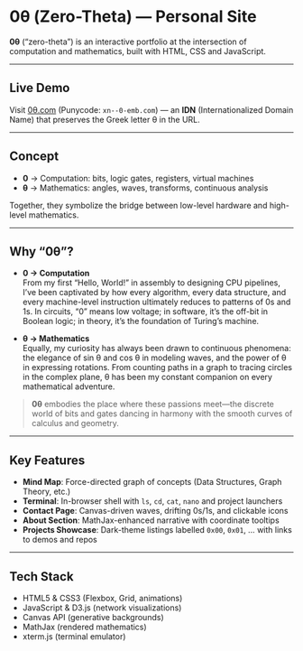# 0θ (Zero-Theta) — Personal Site

**0θ** (“zero-theta”) is an interactive portfolio at the intersection of computation and mathematics, built with HTML, CSS and JavaScript.

---

## Live Demo

Visit [0θ.com](https://xn--0-emb.com/) (Punycode: `xn--0-emb.com`) — an **IDN** (Internationalized Domain Name) that preserves the Greek letter θ in the URL.

---

## Concept

- **0** → Computation: bits, logic gates, registers, virtual machines  
- **θ** → Mathematics: angles, waves, transforms, continuous analysis  

Together, they symbolize the bridge between low-level hardware and high-level mathematics.

---

## Why “0θ”?

- **0 → Computation**  
  From my first “Hello, World!” in assembly to designing CPU pipelines, I’ve been captivated by how every algorithm, every data structure, and every machine-level instruction ultimately reduces to patterns of 0s and 1s. In circuits, “0” means low voltage; in software, it’s the off-bit in Boolean logic; in theory, it’s the foundation of Turing’s machine.

- **θ → Mathematics**  
  Equally, my curiosity has always been drawn to continuous phenomena: the elegance of sin θ and cos θ in modeling waves, and the power of θ in expressing rotations. From counting paths in a graph to tracing circles in the complex plane, θ has been my constant companion on every mathematical adventure.
> **0θ** embodies the place where these passions meet—the discrete world of bits and gates dancing in harmony with the smooth curves of calculus and geometry.  

---

## Key Features

- **Mind Map**: Force-directed graph of concepts (Data Structures, Graph Theory, etc.)  
- **Terminal**: In-browser shell with `ls`, `cd`, `cat`, `nano` and project launchers  
- **Contact Page**: Canvas-driven waves, drifting 0s/1s, and clickable icons  
- **About Section**: MathJax-enhanced narrative with coordinate tooltips  
- **Projects Showcase**: Dark-theme listings labelled `0x00`, `0x01`, … with links to demos and repos

---

## Tech Stack

- HTML5 & CSS3 (Flexbox, Grid, animations)  
- JavaScript & D3.js (network visualizations)  
- Canvas API (generative backgrounds)  
- MathJax (rendered mathematics)  
- xterm.js (terminal emulator)
